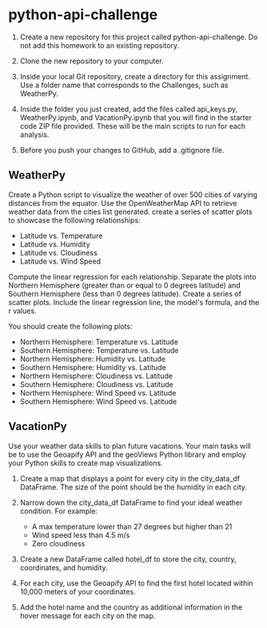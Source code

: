 # python-api-challenge

1. Create a new repository for this project called python-api-challenge. Do not add this homework to an existing repository.

2. Clone the new repository to your computer.

3. Inside your local Git repository, create a directory for this assignment. Use a folder name that corresponds to the Challenges, such as WeatherPy.

4. Inside the folder you just created, add the files called api_keys.py, WeatherPy.ipynb, and VacationPy.ipynb that you will find in the starter code ZIP file provided. These will be the main scripts to run for each analysis.

5. Before you push your changes to GitHub, add a .gitignore file.

## WeatherPy
Create a Python script to visualize the weather of over 500 cities of varying distances from the equator.
Use the OpenWeatherMap API to retrieve weather data from the cities list generated. create a series of scatter plots to showcase the following relationships:
* Latitude vs. Temperature
* Latitude vs. Humidity
* Latitude vs. Cloudiness
* Latitude vs. Wind Speed

Compute the linear regression for each relationship. Separate the plots into Northern Hemisphere (greater than or equal to 0 degrees latitude) and Southern Hemisphere (less than 0 degrees latitude).
Create a series of scatter plots. Include the linear regression line, the model's formula, and the r values.

You should create the following plots:
* Northern Hemisphere: Temperature vs. Latitude
* Southern Hemisphere: Temperature vs. Latitude
* Northern Hemisphere: Humidity vs. Latitude
* Southern Hemisphere: Humidity vs. Latitude
* Northern Hemisphere: Cloudiness vs. Latitude
* Southern Hemisphere: Cloudiness vs. Latitude
* Northern Hemisphere: Wind Speed vs. Latitude
* Southern Hemisphere: Wind Speed vs. Latitude

## VacationPy
Use your weather data skills to plan future vacations.
Your main tasks will be to use the Geoapify API and the geoViews Python library and employ your Python skills to create map visualizations.
1. Create a map that displays a point for every city in the city_data_df DataFrame. The size of the point should be the humidity in each city.
2. Narrow down the city_data_df DataFrame to find your ideal weather condition. For example:

    * A max temperature lower than 27 degrees but higher than 21
    * Wind speed less than 4.5 m/s
    * Zero cloudiness
3. Create a new DataFrame called hotel_df to store the city, country, coordinates, and humidity.
4. For each city, use the Geoapify API to find the first hotel located within 10,000 meters of your coordinates.
5. Add the hotel name and the country as additional information in the hover message for each city on the map.
